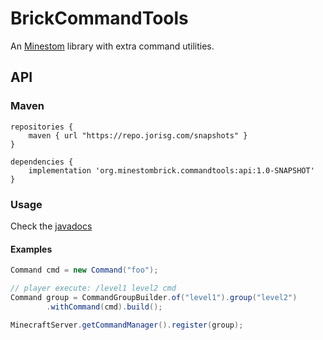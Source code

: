# BrickCommandTools

An [Minestom](https://github.com/Minestom/Minestom) library with extra command utilities.


## API

### Maven
```
repositories {
    maven { url "https://repo.jorisg.com/snapshots" }
}

dependencies {
    implementation 'org.minestombrick.commandtools:api:1.0-SNAPSHOT'
}
```

### Usage

Check the [javadocs](https://minestombrick.github.io/BrickCommandTools/)

#### Examples

```java
Command cmd = new Command("foo");

// player execute: /level1 level2 cmd
Command group = CommandGroupBuilder.of("level1").group("level2")
        .withCommand(cmd).build();

MinecraftServer.getCommandManager().register(group);
```